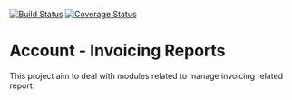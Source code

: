 [![Build Status](https://travis-ci.org/OCA/account-invoice-reporting.svg?branch=13.0)](https://travis-ci.org/OCA/account-invoice-reporting)
[![Coverage Status](https://coveralls.io/repos/OCA/account-invoice-reporting/badge.png?branch=13.0)](https://coveralls.io/r/OCA/account-invoice-reporting?branch=13.0)

Account - Invoicing Reports
===========================

This project aim to deal with modules related to manage invoicing related report.


